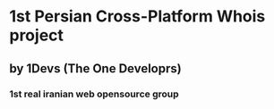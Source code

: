 # 1st Persian Cross-Platform Whois project
## by 1Devs (The One Developrs)
### 1st real iranian web opensource group